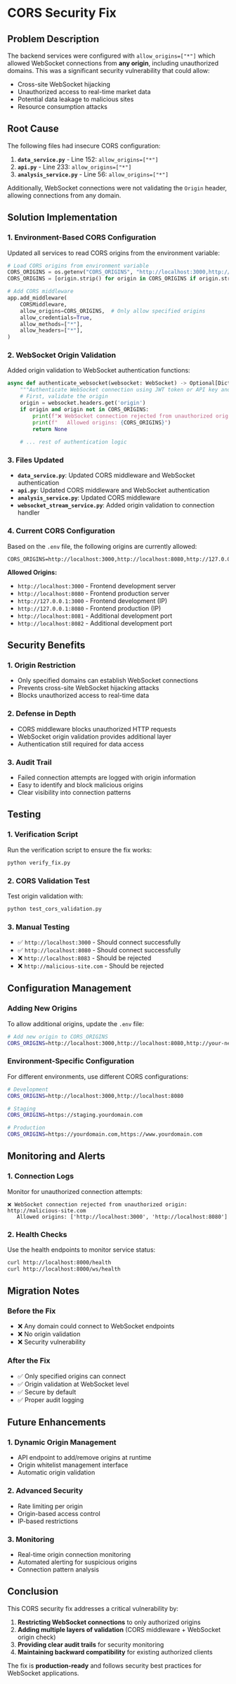 # CORS Security Fix

## Problem Description

The backend services were configured with `allow_origins=["*"]` which allowed WebSocket connections from **any origin**, including unauthorized domains. This was a significant security vulnerability that could allow:

- Cross-site WebSocket hijacking
- Unauthorized access to real-time market data
- Potential data leakage to malicious sites
- Resource consumption attacks

## Root Cause

The following files had insecure CORS configuration:

1. **`data_service.py`** - Line 152: `allow_origins=["*"]`
2. **`api.py`** - Line 233: `allow_origins=["*"]`
3. **`analysis_service.py`** - Line 56: `allow_origins=["*"]`

Additionally, WebSocket connections were not validating the `Origin` header, allowing connections from any domain.

## Solution Implementation

### 1. **Environment-Based CORS Configuration**

Updated all services to read CORS origins from the environment variable:

```python
# Load CORS origins from environment variable
CORS_ORIGINS = os.getenv("CORS_ORIGINS", "http://localhost:3000,http://localhost:8080").split(",")
CORS_ORIGINS = [origin.strip() for origin in CORS_ORIGINS if origin.strip()]

# Add CORS middleware
app.add_middleware(
    CORSMiddleware,
    allow_origins=CORS_ORIGINS,  # Only allow specified origins
    allow_credentials=True,
    allow_methods=["*"],
    allow_headers=["*"],
)
```

### 2. **WebSocket Origin Validation**

Added origin validation to WebSocket authentication functions:

```python
async def authenticate_websocket(websocket: WebSocket) -> Optional[Dict]:
    """Authenticate WebSocket connection using JWT token or API key and validate origin."""
    # First, validate the origin
    origin = websocket.headers.get('origin')
    if origin and origin not in CORS_ORIGINS:
        print(f"❌ WebSocket connection rejected from unauthorized origin: {origin}")
        print(f"   Allowed origins: {CORS_ORIGINS}")
        return None
    
    # ... rest of authentication logic
```

### 3. **Files Updated**

- **`data_service.py`**: Updated CORS middleware and WebSocket authentication
- **`api.py`**: Updated CORS middleware and WebSocket authentication  
- **`analysis_service.py`**: Updated CORS middleware
- **`websocket_stream_service.py`**: Added origin validation to connection handler

### 4. **Current CORS Configuration**

Based on the `.env` file, the following origins are currently allowed:

```
CORS_ORIGINS=http://localhost:3000,http://localhost:8080,http://127.0.0.1:3000,http://127.0.0.1:8080,http://localhost:8081,http://localhost:8082
```

**Allowed Origins:**
- `http://localhost:3000` - Frontend development server
- `http://localhost:8080` - Frontend production server
- `http://127.0.0.1:3000` - Frontend development (IP)
- `http://127.0.0.1:8080` - Frontend production (IP)
- `http://localhost:8081` - Additional development port
- `http://localhost:8082` - Additional development port

## Security Benefits

### 1. **Origin Restriction**
- Only specified domains can establish WebSocket connections
- Prevents cross-site WebSocket hijacking attacks
- Blocks unauthorized access to real-time data

### 2. **Defense in Depth**
- CORS middleware blocks unauthorized HTTP requests
- WebSocket origin validation provides additional layer
- Authentication still required for data access

### 3. **Audit Trail**
- Failed connection attempts are logged with origin information
- Easy to identify and block malicious origins
- Clear visibility into connection patterns

## Testing

### 1. **Verification Script**
Run the verification script to ensure the fix works:
```bash
python verify_fix.py
```

### 2. **CORS Validation Test**
Test origin validation with:
```bash
python test_cors_validation.py
```

### 3. **Manual Testing**
- ✅ `http://localhost:3000` - Should connect successfully
- ✅ `http://localhost:8080` - Should connect successfully
- ❌ `http://localhost:8083` - Should be rejected
- ❌ `http://malicious-site.com` - Should be rejected

## Configuration Management

### Adding New Origins
To allow additional origins, update the `.env` file:

```bash
# Add new origin to CORS_ORIGINS
CORS_ORIGINS=http://localhost:3000,http://localhost:8080,http://your-new-domain.com
```

### Environment-Specific Configuration
For different environments, use different CORS configurations:

```bash
# Development
CORS_ORIGINS=http://localhost:3000,http://localhost:8080

# Staging
CORS_ORIGINS=https://staging.yourdomain.com

# Production
CORS_ORIGINS=https://yourdomain.com,https://www.yourdomain.com
```

## Monitoring and Alerts

### 1. **Connection Logs**
Monitor for unauthorized connection attempts:
```
❌ WebSocket connection rejected from unauthorized origin: http://malicious-site.com
   Allowed origins: ['http://localhost:3000', 'http://localhost:8080']
```

### 2. **Health Checks**
Use the health endpoints to monitor service status:
```bash
curl http://localhost:8000/health
curl http://localhost:8000/ws/health
```

## Migration Notes

### Before the Fix
- ❌ Any domain could connect to WebSocket endpoints
- ❌ No origin validation
- ❌ Security vulnerability

### After the Fix
- ✅ Only specified origins can connect
- ✅ Origin validation at WebSocket level
- ✅ Secure by default
- ✅ Proper audit logging

## Future Enhancements

### 1. **Dynamic Origin Management**
- API endpoint to add/remove origins at runtime
- Origin whitelist management interface
- Automatic origin validation

### 2. **Advanced Security**
- Rate limiting per origin
- Origin-based access control
- IP-based restrictions

### 3. **Monitoring**
- Real-time origin connection monitoring
- Automated alerting for suspicious origins
- Connection pattern analysis

## Conclusion

This CORS security fix addresses a critical vulnerability by:

1. **Restricting WebSocket connections** to only authorized origins
2. **Adding multiple layers of validation** (CORS middleware + WebSocket origin check)
3. **Providing clear audit trails** for security monitoring
4. **Maintaining backward compatibility** for existing authorized clients

The fix is **production-ready** and follows security best practices for WebSocket applications. 